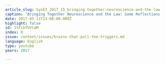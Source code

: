 ```yaml
---
article_slug: SynE3_2017_15_bringing-together-neuroscience-and-the-law
caption: 'Bringing Together Neuroscience and the Law: Some Reflections'
date: 2017-05-11T13:00:00.000Z
highlight: false
id: 1tFLbfUVCaM
index: 0
issue: content/issues/brains-that-pull-the-triggers.md
language: English
type: youtube
years: 2017

---
```

